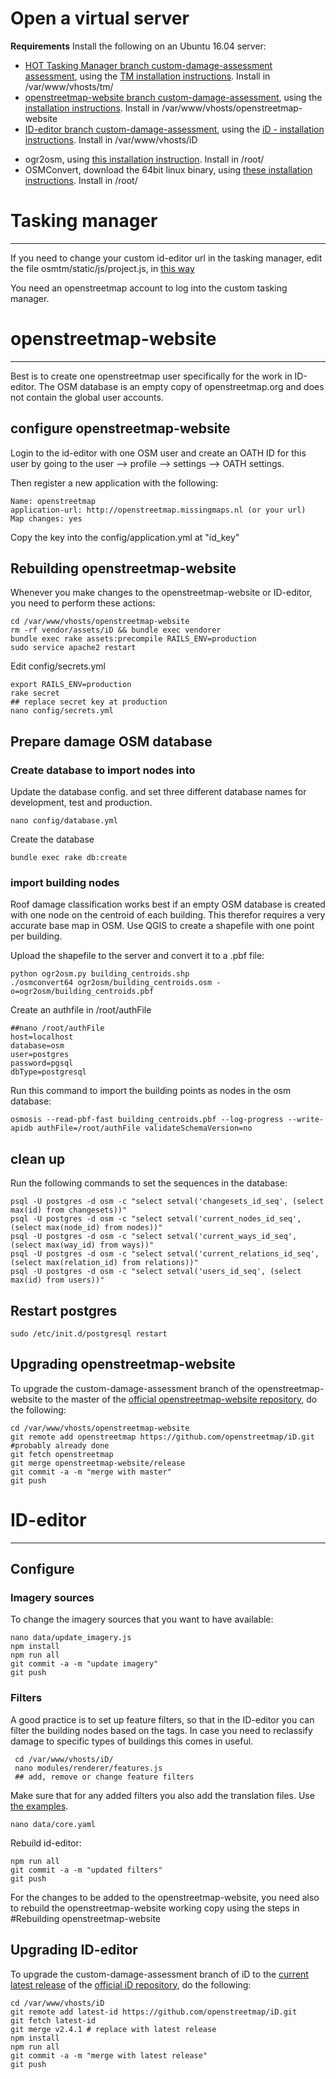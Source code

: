Open a virtual server
====================

**Requirements**
Install the following on an Ubuntu 16.04 server:
 * [HOT Tasking Manager branch custom-damage-assessment assessment](https://github.com/rodekruis/osm-tasking-manager2/tree/custom-damage-assessment), using the [TM installation instructions](https://github.com/rodekruis/osm-tasking-manager2/blob/master/README.md). Install in /var/www/vhosts/tm/
 *  [openstreetmap-website branch custom-damage-assessment]( https://github.com/rodekruis/openstreetmap-website/tree/custom-damage-assessment), using the [installation instructions](https://github.com/rodekruis/openstreetmap-website/blob/custom-damage-assessment/INSTALL.md). Install in /var/www/vhosts/openstreetmap-website
 *  [ID-editor branch custom-damage-assessment]( https://github.com/rodekruis/iD/tree/custom-damage-assessment), using the [iD - installation instructions](https://github.com/rodekruis/iD/blob/custom-damage-assessment/README.md). Install in /var/www/vhosts/iD
- ogr2osm, using [this installation instruction](http://wiki.openstreetmap.org/wiki/Ogr2osm). Install in /root/
- OSMConvert, download the 64bit linux binary, using [these installation instructions](http://wiki.openstreetmap.org/wiki/Osmconvert). Install in /root/

# Tasking manager
----------------------

If you need to change your custom id-editor url in the tasking manager, edit the file osmtm/static/js/project.js, in [this way](https://github.com/rodekruis/osm-tasking-manager2/commit/97c13833ba7d0005a383ba2c8ec89b3ff4549f89#diff-5150cf14d0a31a305cc80fd521be3569R459)

You need an openstreetmap account to log into the custom tasking manager.

# openstreetmap-website
----------------------

Best is to create one openstreetmap user specifically for the work in ID-editor. The OSM database is an empty copy of openstreetmap.org and does not contain the global user accounts.

## configure openstreetmap-website
Login to the id-editor with one OSM user and create an OATH ID for this user by going to the user --> profile --> settings --> OATH settings.

Then register a new application with the following:
```
Name: openstreetmap
application-url: http://openstreetmap.missingmaps.nl (or your url)
Map changes: yes
```
Copy the key into the config/application.yml at "id_key"

## Rebuilding openstreetmap-website
Whenever you make changes to the openstreetmap-website or ID-editor, you need to perform these actions:
```
cd /var/www/vhosts/openstreetmap-website
rm -rf vendor/assets/iD && bundle exec vendorer
bundle exec rake assets:precompile RAILS_ENV=production
sudo service apache2 restart
```
Edit config/secrets.yml
```
export RAILS_ENV=production
rake secret
## replace secret key at production 
nano config/secrets.yml
 ```
## Prepare damage OSM database
### Create database to import nodes into
Update the database config. and set three different database names for development, test and production.
```
nano config/database.yml
```
Create the database
```
bundle exec rake db:create
```
### import building nodes
Roof damage classification works best if an empty OSM database is created with one node on the centroid of each building. This therefor requires a very accurate base map in OSM. Use QGIS to create a shapefile with one point per building.

Upload the shapefile to the server and convert it to a .pbf file:
```
python ogr2osm.py building_centroids.shp
./osmconvert64 ogr2osm/building_centroids.osm -o=ogr2osm/building_centroids.pbf
```

Create an authfile in /root/authFile
```
##nano /root/authFile
host=localhost
database=osm
user=postgres
password=pgsql
dbType=postgresql
```
Run this command to import the building points as nodes in the osm database:
```
osmosis --read-pbf-fast building_centroids.pbf --log-progress --write-apidb authFile=/root/authFile validateSchemaVersion=no
```

## clean up
Run the following commands to set the sequences in the database:
```
psql -U postgres -d osm -c "select setval('changesets_id_seq', (select max(id) from changesets))"
psql -U postgres -d osm -c "select setval('current_nodes_id_seq', (select max(node_id) from nodes))"
psql -U postgres -d osm -c "select setval('current_ways_id_seq', (select max(way_id) from ways))"
psql -U postgres -d osm -c "select setval('current_relations_id_seq', (select max(relation_id) from relations))"
psql -U postgres -d osm -c "select setval('users_id_seq', (select max(id) from users))"
```

## Restart postgres
```
sudo /etc/init.d/postgresql restart
```

## Upgrading openstreetmap-website
To upgrade the custom-damage-assessment branch of the openstreetmap-website to the master of the [official openstreetmap-website repository](https://github.com/openstreetmap/openstreetmap-website/), do the following:
```
cd /var/www/vhosts/openstreetmap-website
git remote add openstreetmap https://github.com/openstreetmap/iD.git #probably already done
git fetch openstreetmap
git merge openstreetmap-website/release
git commit -a -m "merge with master"
git push
```

# ID-editor
----------------------
## Configure

### Imagery sources
To change the imagery sources that you want to have available:

```
nano data/update_imagery.js
npm install
npm run all
git commit -a -m "update imagery"
git push
```

### Filters
A good practice is to set up feature filters, so that in the ID-editor you can filter the building nodes based on the tags. In case you need to reclassify damage to specific types of buildings this comes in useful.

```
 cd /var/www/vhosts/iD/
 nano modules/renderer/features.js
 ## add, remove or change feature filters
 ```
 Make sure that for any added filters you also add the translation files. Use [the examples](https://github.com/rodekruis/iD/blob/custom-damage-assessment/data/core.yaml#L425-L469).
 ```
 nano data/core.yaml
 ```
Rebuild id-editor:
```
npm run all
git commit -a -m "updated filters"
git push
```
For the changes to be added to the openstreetmap-website, you need also to rebuild the openstreetmap-website working copy using the steps in #Rebuilding openstreetmap-website

## Upgrading ID-editor
To upgrade the custom-damage-assessment branch of iD to the [current latest release](https://github.com/openstreetmap/iD/releases) of the [official iD repository](https://github.com/openstreetmap/iD/), do the following:
```
cd /var/www/vhosts/iD
git remote add latest-id https://github.com/openstreetmap/iD.git
git fetch latest-id
git merge v2.4.1 # replace with latest release
npm install
npm run all
git commit -a -m "merge with latest release"
git push
```
